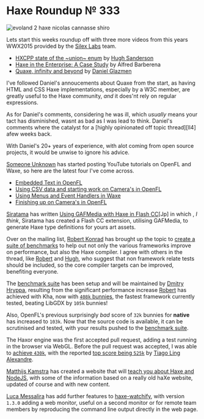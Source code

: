 [_template]: ../templates/roundup.html
[date]: / "2015-08-17 08:26:00"
[modified]: / "2015-08-17 08:26:00"
[published]: / "2015-08-17 08:26:00"
[“”]: a ""
# Haxe Roundup № 333

![evoland 2 haxe nicolas cannasse shiro](/img/333/evoland2.jpg "Evoland 2 concept art from Shiro Games")

Lets start this weeks roundup off with three more videos from this years
WWX2015 provided by the [Silex Labs][tw1] team.

- [HXCPP state of the ~union~ enum][l1] by [Hugh Sanderson][tw2]
- [Haxe in the Enterprise: A Case Study][l2] by Alfred Barberena
- [Quaxe, infinity and beyond][l3] by [Daniel Glazmen][tw3]

I've followed Daniel's annoucements about Quaxe from the start, as having
HTML and CSS Haxe implementations, especially by a W3C member, are greatly useful
to the Haxe community, _and_ it does'nt rely on regular expressions.

As for Daniel's comments, considering he was ill, which _usually_ means your
tact has disminished, wasnt as bad as I was lead to think. Daniel's comments
where the catalyst for a [highly opinionated off topic thread][ll4]
afew weeks back.

With Daniel's 20+ years of experience, with alot coming from open source projects,
it would be unwise to ignore his advice.

[Someone Unknown][tw4] has started posting YouTube tutorials on OpenFL and Waxe,
so here are the latest four I've come across.

- [Embedded Text in OpenFL][l5]
- [Using CSV data and starting work on Camera's in OpenFL][l6]
- [Using Menus and Event Handlers in Waxe][l7]
- [Finishing up on Camera's in OpenFL][l8]

[Siratama][tw5] has written [Using GAFMedia with Haxe in Flash CC][l9][Jp] in which
, _I think_, Siratama has created a Flash CC extension, utilising GAFMedia,
to generate Haxe type definitions for yours art assets.

Over on the mailing list, [Robert Konrad][tw6] has brought up the topic to 
[create a suite of benchmarks][l10] to help out not only the various 
frameworks improve on performance, but also the Haxe compiler. I agree with
others in the thread, like [Robert][tw6] and [Hugh][tw7], who suggest that 
non framework relate tests should be included, so the core compiler targets 
can be improved, benefiting everyone.

The [benchmark suite][l11] has been setup and will be maintained by 
[Dmitry Hryppa][tw8], resulting from the significant performance increase
[Robert][tw6] has achieved with Kha, now with [`408k` bunnies][l12], the fastest
framework currently tested, beating LibGDX by `105k` bunnies!

Also, OpenFL's previous surprisingly _bad_ score of `32k` bunnies for **native**
has increased to `103k`. Now that the source code is available, it can be
scrutinised and tested, with your results pushed to the [benchmark suite][l13].

The Haxor engine was the first accepted pull request, adding a test running
in the browser via WebGL. Before the pull request was accepted, I was able to
[achieve `430k`][l14], with the reported [top score being `525k`][l15] by 
[Tiago Ling Alexandre][tw9].

[Matthijs Kamstra][tw10] has created a website that will [teach you about
Haxe and NodeJS][l16], with some of the information based on a really old
haXe website, updated of course and with new content.

[Luca Messalira][tw11] has add further features to [haxe-watchify][l17], with
version `1.3.0` adding a web monitor, useful on a second monitor or for 
remote team members by reproducing the command line output directly in the
web page.

[tw11]: https://twitter.com/lucamezzalira "@lucamezzalira"
[tw10]: https://twitter.com/MatthijsKamstra "@MatthijsKamstra"
[tw9]: https://twitter.com/TiagoLing "@TiagoLing"
[tw8]: https://twitter.com/dmitryhryppa "@dmitryhryppa"
[tw7]: https://twitter.com/GameHaxe "@GameHaxe"
[tw6]: https://twitter.com/robdangerous "@robdangerous"
[tw5]: https://twitter.com/dango_itimi "@dango_itimi"
[tw4]: https://twitter.com/tienery "@tienery"
[tw3]: https://twitter.com/glazou "@glazou"
[tw2]: https://twitter.com/GameHaxe "@GameHaxe"
[tw1]: https://twitter.com/silexlabs "@silexlabs"
	
[l17]: http://lucamezzalira.github.io/haxe-watchify/ "Haxe Watchify on GitHub"
[l16]: http://matthijskamstra.github.io/haxenode/ "Haxe and NodeJS | An Introduction"
[l15]: https://twitter.com/TiagoLing/status/634415400508358656 "Haxor BunnyMark test results"
[l14]: https://twitter.com/skial/status/634413386646822912/photo/1 "Haxor BunnyMark test results"
[l13]: https://github.com/dmitryhryppa/Frameworks_test/issues/1 "Add your results to the benchmark suite on GitHub"
[l12]: http://themozokteam.com/playground/frameworkstest/ "Framework BunnyMark benchmark"
[l11]: https://github.com/dmitryhryppa/Frameworks_test "Haxe Benchmark Suite on GitHub"
[l10]: https://groups.google.com/forum/#!topic/haxelang/zSsnCGb6Wks "Haxe Performance Test Suite"
[l9]: http://www.dango-itimi.com/blog/archives/2015/001235.html "Using GAFMedia with Haxe in Flash CC [Jp]"
[l8]: https://www.youtube.com/watch?v=1pk1TzSvA-s "Finishing up on Camera's in OpenFL on YouTube"
[l7]: https://www.youtube.com/watch?v=jlJJpZrgc6Q "Using Menus and Event Handlers in Waxe on YouTube"
[l6]: https://www.youtube.com/watch?v=fFK-wD6YAuE "Using CSV data and starting work on camera's in OpenFL on YouTube"
[l5]: https://www.youtube.com/watch?v=S_YmM-_OQpY "Embedded Text in OpenFL on YouTube"
[l4]: https://groups.google.com/forum/#!msg/haxelang/i8iXdpK8oAc/W71069ztvu4J "That one highly opionionated Haxe thread"
[l3]: http://www.silexlabs.org/quaxe-infinity-and-beyond/ "Quaxe, infinity and beyond WWX2015 talk"
[l2]: http://www.silexlabs.org/haxe-in-the-enterprise-a-case-study/ "Haxe in the Enterprise: A Case Study WWX2015 talk"
[l1]: http://www.silexlabs.org/hxcpp-state-of-the-enum-union/ "HXCPP state of the enum WWX2015 talk"